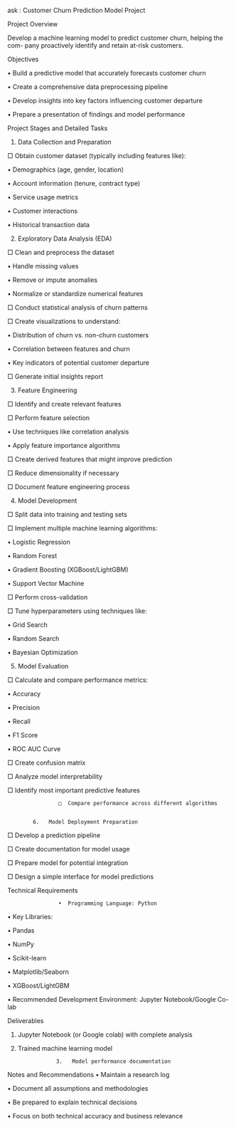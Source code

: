 ask : Customer Churn Prediction Model Project

Project Overview

Develop a machine learning model to predict customer churn, helping the com- pany proactively identify and retain at-risk customers.

 

Objectives

•  Build a predictive model that accurately forecasts customer churn

•  Create a comprehensive data preprocessing pipeline

•  Develop insights into key factors influencing customer departure

•  Prepare a presentation of findings and model performance

 

Project Stages and Detailed Tasks
1.   Data Collection and Preparation

□   Obtain customer dataset (typically including features like):


•  Demographics (age, gender, location)

•  Account information (tenure, contract type)

•  Service usage metrics

•  Customer interactions

•  Historical transaction data


2.  Exploratory Data Analysis (EDA)

□   Clean and preprocess the dataset


•  Handle missing values

•  Remove or impute anomalies

•  Normalize or standardize numerical features


□   Conduct statistical analysis of churn patterns

□   Create visualizations to understand:


•  Distribution of churn vs. non-churn customers

•  Correlation between features and churn

•  Key indicators of potential customer departure


□   Generate initial insights report


 

3.  Feature Engineering

□   Identify and create relevant features

□   Perform feature selection


•  Use techniques like correlation analysis

•  Apply feature importance algorithms


□   Create derived features that might improve prediction

□   Reduce dimensionality if necessary

□   Document feature engineering process

 

4.  Model Development

□   Split data into training and testing sets

□   Implement multiple machine learning algorithms:


•  Logistic Regression

•  Random Forest

•  Gradient Boosting (XGBoost/LightGBM)

•  Support Vector Machine


□   Perform cross-validation

□  Tune hyperparameters using techniques like:


•  Grid Search

•  Random Search

•  Bayesian Optimization

 

5.   Model Evaluation

□   Calculate and compare performance metrics:


•  Accuracy

•  Precision

•  Recall

•  F1 Score

•  ROC AUC Curve

□  Create confusion matrix

□  Analyze model interpretability

□  Identify most important predictive features

                    □  Compare performance across different algorithms
 

            6.   Model Deployment Preparation

□   Develop a prediction pipeline

□   Create documentation for model usage

□   Prepare model for potential integration

□   Design a simple interface for model predictions

 

Technical Requirements

                    •  Programming Language: Python
•  Key Libraries:

•  Pandas

•  NumPy

•  Scikit-learn

•  Matplotlib/Seaborn

•  XGBoost/LightGBM

•  Recommended Development Environment: Jupyter Notebook/Google Co- lab

 

Deliverables

 1.   Jupyter Notebook (or Google colab) with complete analysis

 2.  Trained machine learning model

                     3.   Model performance documentation
 

Notes and Recommendations
•  Maintain a research log

•  Document all assumptions and methodologies

•  Be prepared to explain technical decisions

•  Focus on both technical accuracy and business relevance
